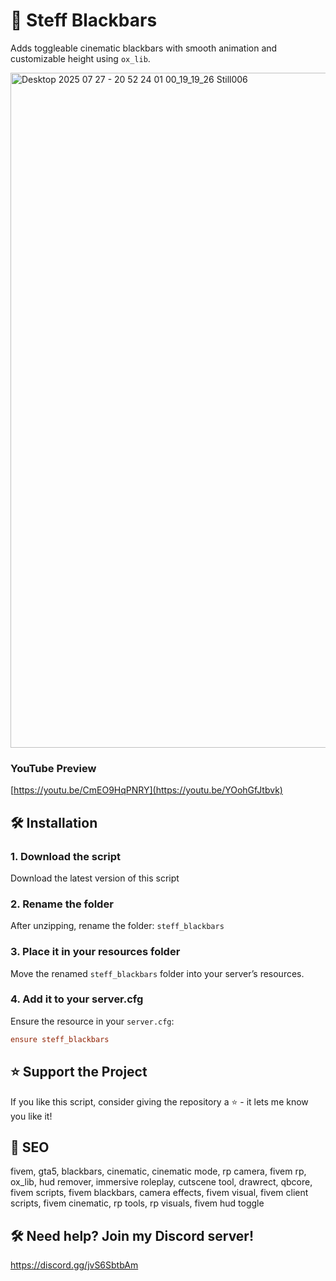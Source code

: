 # 🚀 Steff Blackbars

Adds toggleable cinematic blackbars with smooth animation and customizable height using `ox_lib`.

<img width="1920" height="1080" alt="Desktop 2025 07 27 - 20 52 24 01 00_19_19_26 Still006" src="https://github.com/user-attachments/assets/e336be52-1000-49c8-90ff-e29e35c6a981" />

### YouTube Preview
[https://youtu.be/CmEO9HqPNRY](https://youtu.be/YOohGfJtbvk)

## 🛠️ Installation

### 1. **Download the script**

Download the latest version of this script

### 2. **Rename the folder**

After unzipping, rename the folder: `steff_blackbars`

### 3. **Place it in your resources folder**

Move the renamed `steff_blackbars` folder into your server’s resources.

### 4. **Add it to your server.cfg**

Ensure the resource in your `server.cfg`:

```cfg
ensure steff_blackbars
```

## ⭐ Support the Project
If you like this script, consider giving the repository a ⭐️ - it lets me know you like it!

## 🎯 SEO
fivem, gta5, blackbars, cinematic, cinematic mode, rp camera, fivem rp, ox_lib, hud remover, immersive roleplay, cutscene tool, drawrect, qbcore, fivem scripts, fivem blackbars, camera effects, fivem visual, fivem client scripts, fivem cinematic, rp tools, rp visuals, fivem hud toggle

## 🛠️ Need help? Join my Discord server!
https://discord.gg/jvS6SbtbAm
